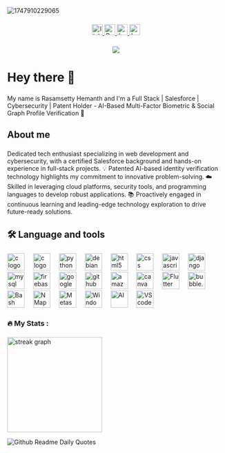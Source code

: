 ![1747910229065](https://github.com/user-attachments/assets/4bab5498-50c8-4b7d-bfcf-cceb53c9b86a)
###

<div align="center">
  <a href="https://www.linkedin.com/in/rasamsettyhemanth" target="_blank">
    <img src="https://img.shields.io/static/v1?message=LinkedIn&logo=linkedin&label=&color=0077B5&logoColor=white&labelColor=&style=for-the-badge" height="25" alt="linkedin logo"  />
  </a>
  <a href="https://rhemanth.netlify.app/" target="_blank">
    <img src="https://img.shields.io/static/v1?message=Portfolio&logo=dribbble&label=&color=EA4C89&logoColor=white&labelColor=&style=for-the-badge" height="25" alt="Portfolio logo"  />
  </a>
  <a href="https://www.hackerrank.com/profile/22jr1a43g9" target="_blank">
    <img src="https://img.shields.io/static/v1?message=HackerRank&logo=hackerrank&label=&color=2EC866&logoColor=white&labelColor=&style=for-the-badge" height="25" alt="hackerrank logo"  />
  </a>
  <a href="https://leetcode.com/u/rasamsettyhemanth/" target="_blank">
    <img src="https://img.icons8.com/?size=100&id=6cdjttfIiwc0&format=png&color=000000" height="25" alt="Leetcode Logo"  />
  </a>
  
</div>

###

<div align="center">
  <img src="https://visitor-badge.laobi.icu/badge?page_id=rhemanth832.rhemanth832&"  />
</div>

###

<h1 align="left">Hey there 👋</h1>

###

<p align="left">My name is Rasamsetty Hemanth and I'm a Full Stack | Salesforce | Cybersecurity | Patent Holder - AI-Based Multi-Factor Biometric & Social Graph Profile Verification 🚀</p>

###

<h2 align="left">About me</h2>

###

<p align="left">
Dedicated tech enthusiast specializing in web development and cybersecurity, with a certified Salesforce background and hands-on experience in full-stack projects.  
💡 Patented AI-based identity verification technology highlights my commitment to innovative problem-solving.  
☁️ Skilled in leveraging cloud platforms, security tools, and programming languages to develop robust applications.  
📚 Proactively engaged in continuous learning and leading-edge technology exploration to drive future-ready solutions.  
</p>


###

<h2 align="left">🛠 Language and tools</h2>

###

<div align="left">
  <img src="https://a.sfdcstatic.com/shared/images/c360-nav/salesforce-with-type-logo.svg" height="40" alt="c logo"  />
  <img width="12" />
  <img src="https://cdn.jsdelivr.net/gh/devicons/devicon/icons/c/c-original.svg" height="40" alt="c logo"  />
  <img width="12" />
  <img src="https://cdn.jsdelivr.net/gh/devicons/devicon/icons/python/python-original.svg" height="40" alt="python logo"  />
  <img width="12" />
  <img src="https://cdn.jsdelivr.net/gh/devicons/devicon/icons/debian/debian-original.svg" height="40" alt="debian logo"  />
  <img width="12" />
  <img src="https://cdn.jsdelivr.net/gh/devicons/devicon/icons/html5/html5-original.svg" height="40" alt="html5 logo"  />
  <img width="12" />
  <img src="https://cdn.jsdelivr.net/gh/devicons/devicon/icons/css3/css3-original.svg" height="40" alt="css logo"  />
  <img width="12" />
  <img src="https://cdn.jsdelivr.net/gh/devicons/devicon/icons/javascript/javascript-original.svg" height="40" alt="javascript logo"  />
  <img width="12" />
  <img src="https://cdn.jsdelivr.net/gh/devicons/devicon/icons/django/django-plain.svg" height="40" alt="django logo"  />
  <img width="12" />
  <img src="https://cdn.jsdelivr.net/gh/devicons/devicon/icons/mysql/mysql-original.svg" height="40" alt="mysql logo"  />
  <img width="12" />
  <img src="https://cdn.jsdelivr.net/gh/devicons/devicon/icons/firebase/firebase-plain.svg" height="40" alt="firebase logo"  />
  <img width="12" />
  <img src="https://cdn.jsdelivr.net/gh/devicons/devicon/icons/googlecloud/googlecloud-original.svg" height="40" alt="googlecloud logo"  />
  <img width="12" />
  <img src="https://cdn.jsdelivr.net/gh/devicons/devicon/icons/github/github-original.svg" height="40" alt="github logo"  />
  <img width="12" />
  <img src="https://cdn.jsdelivr.net/gh/devicons/devicon/icons/amazonwebservices/amazonwebservices-line-wordmark.svg" height="40" alt="amazonwebservices logo"  />
  <img width="12" />
  <img src="https://images-eds-ssl.xboxlive.com/image?url=4rt9.lXDC4H_93laV1_eHHFT949fUipzkiFOBH3fAiZZUCdYojwUyX2aTonS1aIwMrx6NUIsHfUHSLzjGJFxxo4K81Ei7WzcnqEk8W.MgwZewXmv4pW8wmOWnlpbiTNumBqBf7TbM71u5LFhLlTyjE7iVpSGkEF7P5YwguwGs48-&format=source&h=307" height="40" alt="canva"  />
  <img width="12" />
  <img src="https://media.licdn.com/dms/image/v2/C560BAQFceNxb2bIqxA/company-logo_200_200/company-logo_200_200/0/1676402103517/flutterflow_logo?e=2147483647&v=beta&t=Zt0RwLD-Lc6Qwab1K0z78J8IAjROLP9gAdmZZYASG_w" height="40" alt="Flutter Flow"  />
  <img width="12" />
  <img src="https://encrypted-tbn0.gstatic.com/images?q=tbn:ANd9GcQrbPqXZ8lj2EewWJJfqwpgsER9B1se5fIOTw&s" height="40" alt="bubble.io"  />
  <img width="12" />
  <img src="https://www.gnu.org/graphics/heckert_gnu.transp.small.png" height="40" alt="Bash"  />
  <img width="12" />
  <img src="https://nmap.org/images/sitelogo-2x.png" height="40" alt="NMap"  />
  <img width="12" />
  <img src="https://encrypted-tbn0.gstatic.com/images?q=tbn:ANd9GcSVSDDp23vLRiMiH2jMQ55xuTUs6EwED3G9hw&s" height="40" alt="Metasploit"  />
  <img width="12" />
  <img src="https://msftstories.thesourcemediaassets.com/sites/612/2021/06/Hero-Bloom-Logo-800x533.jpg" height="40" alt="Windows"  />
  <img width="12" />
  <img src="https://upload.wikimedia.org/wikipedia/commons/thumb/6/64/Dall-e_3_%28jan_%2724%29_artificial_intelligence_icon.png/250px-Dall-e_3_%28jan_%2724%29_artificial_intelligence_icon.png" height="40" alt="AI"  />
  <img width="12" />
  <img src="https://encrypted-tbn0.gstatic.com/images?q=tbn:ANd9GcRXw1e_BUF94tqvmJWuXqHzbCG-nP0ONdK4rA&s" height="40" alt="VScode"  />
  <img width="12" />
  
  
</div>


###

<h3 align="left">🔥   My Stats :</h3>

###
<div>
  <img src="https://streak-stats.demolab.com?user=rhemanth832&locale=en&mode=daily&theme=dark&hide_border=false&border_radius=5&order=3" height="220" alt="streak graph"  />
</div>

![Github Readme Daily Quotes](https://readme-daily-quotes.vercel.app/api?theme=dark)

